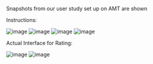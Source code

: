 
Snapshots from our user study set up on AMT are shown

Instructions:

![image](https://user-images.githubusercontent.com/58678112/191719608-737b2cbe-0add-4a7c-b5fc-399281113877.png)
![image](https://user-images.githubusercontent.com/58678112/191719680-de3b4c20-d202-453b-9447-7cf1733d804b.png)
![image](https://user-images.githubusercontent.com/58678112/191719733-e6cb050e-5072-4057-abfa-2a46d224f7b0.png)
![image](https://user-images.githubusercontent.com/58678112/191719783-aff11d71-9ecc-4d5a-b9df-bf08aa60d317.png)


Actual Interface for Rating:

![image](https://user-images.githubusercontent.com/58678112/191719836-1eb11827-433b-433c-94a4-b46095626ec6.png)
![image](https://user-images.githubusercontent.com/58678112/191720175-0f33e3aa-c8b3-4f21-b58d-360867a7ea9b.png)



